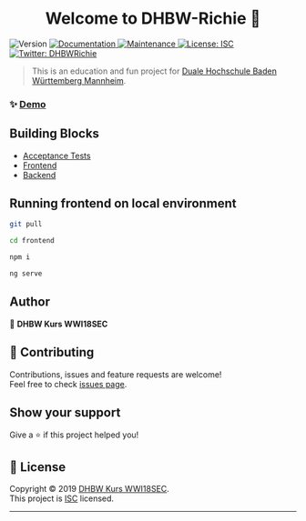 <h1 align="center">Welcome to DHBW-Richie 👋</h1>
<p>
  <img alt="Version" src="https://img.shields.io/badge/version-0.1.3-blue.svg?cacheSeconds=2592000" />
  <a href="https://github.com/michael-spengler/dhbw-richie/wiki" target="_blank">
    <img alt="Documentation" src="https://img.shields.io/badge/documentation-yes-brightgreen.svg" />
  </a>
  <a href="https://github.com/michael-spengler/dhbw-richie/graphs/commit-activity" target="_blank">
    <img alt="Maintenance" src="https://img.shields.io/badge/Maintained%3F-yes-green.svg" />
  </a>
  <a href="https://github.com/michael-spengler/dhbw-richie/blob/master/LICENSE" target="_blank">
    <img alt="License: ISC" src="https://img.shields.io/github/license/ /DHBW-Richie" />
  </a>
  <a href="https://twitter.com/DHBWRichie" target="_blank">
    <img alt="Twitter: DHBWRichie" src="https://img.shields.io/twitter/follow/DHBWRichie.svg?style=social" />
  </a>
</p>

> This is an education and fun project for [Duale Hochschule Baden Württemberg Mannheim](https://www.mannheim.dhbw.de).

### ✨ [Demo](https://dhbw-richie.de/)

## Building Blocks

- [Acceptance Tests](https://github.com/michael-spengler/dhbw-richie/tree/master/acceptance-tests)
- [Frontend](https://github.com/michael-spengler/dhbw-richie/tree/master/frontend)
- [Backend](https://github.com/michael-spengler/dhbw-richie/tree/master/backend)

## Running frontend on local environment

```sh
git pull
```
```sh
cd frontend
```
```sh
npm i
```
```sh
ng serve
```

## Author

👤 **DHBW Kurs WWI18SEC**

## 🤝 Contributing

Contributions, issues and feature requests are welcome!<br />Feel free to check [issues page](https://github.com/michael-spengler/dhbw-richie/issues).

## Show your support

Give a ⭐️ if this project helped you!

## 📝 License

Copyright © 2019 [DHBW Kurs WWI18SEC](https://github.com/ ).<br />
This project is [ISC](https://github.com/michael-spengler/dhbw-richie/blob/master/LICENSE) licensed.

***
